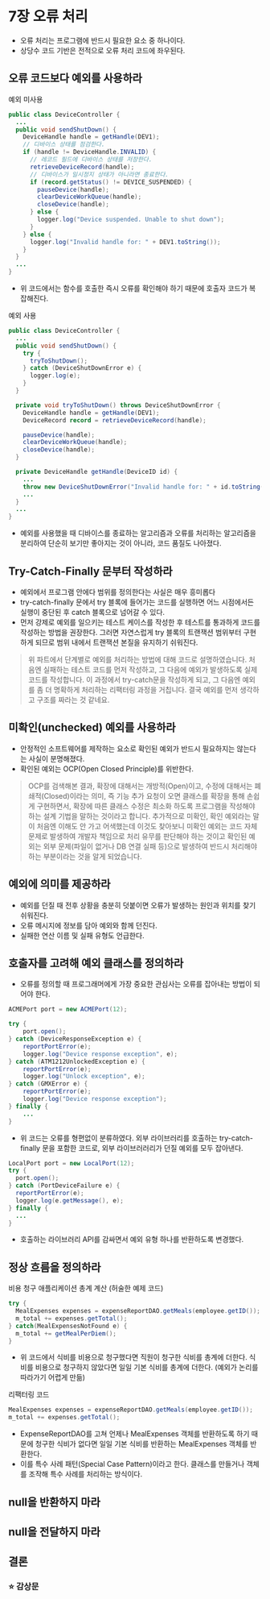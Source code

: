 # 7장 오류 처리

- 오류 처리는 프로그램에 반드시 필요한 요소 중 하나이다.
- 상당수 코드 기반은 전적으로 오류 처리 코드에 좌우된다.

## 오류 코드보다 예외를 사용하라

예외 미사용

```java
public class DeviceController {
  ...
  public void sendShutDown() {
    DeviceHandle handle = getHandle(DEV1);
    // 디바이스 상태를 점검한다.
    if (handle != DeviceHandle.INVALID) {
      // 레코드 필드에 디바이스 상태를 저장한다.
      retrieveDeviceRecord(handle);
      // 디바이스가 일시정지 상태가 아니라면 종료한다.
      if (record.getStatus() != DEVICE_SUSPENDED) {
        pauseDevice(handle);
        clearDeviceWorkQueue(handle);
        closeDevice(handle);
      } else {
        logger.log("Device suspended. Unable to shut down");
      }
    } else {
      logger.log("Invalid handle for: " + DEV1.toString());
    }
  }
  ...
}
```

- 위 코드에서는 함수를 호출한 즉시 오류를 확인해야 하기 때문에 호출자 코드가 복잡해진다.

예외 사용

```java
public class DeviceController {
  ...
  public void sendShutDown() {
    try {
      tryToShutDown();
    } catch (DeviceShutDownError e) {
      logger.log(e);
    }
  }

  private void tryToShutDown() throws DeviceShutDownError {
    DeviceHandle handle = getHandle(DEV1);
    DeviceRecord record = retrieveDeviceRecord(handle);

    pauseDevice(handle);
    clearDeviceWorkQueue(handle);
    closeDevice(handle);
  }

  private DeviceHandle getHandle(DeviceID id) {
    ...
    throw new DeviceShutDownError("Invalid handle for: " + id.toString());
    ...
  }
  ...
}
```

- 예외를 사용했을 때 디바이스를 종료하는 알고리즘과 오류를 처리하는 알고리즘을 분리하여 단순히 보기만 좋아지는 것이 아니라, 코드 품질도 나아졌다.

## Try-Catch-Finally 문부터 작성하라

- 예외에서 프로그램 안에다 범위를 정의한다는 사실은 매우 흥미롭다
- try-catch-finally 문에서 try 블록에 들어가는 코드를 실행하면 어느 시점에서든 실행이 중단된 후 catch 블록으로 넘어갈 수 있다.
- 먼저 강제로 예외를 일으키는 테스트 케이스를 작성한 후 테스트를 통과하게 코드를 작성하는 방법을 권장한다. 그러면 자연스럽게 try 블록의 트랜잭션 범위부터 구현하게 되므로 범위 내에서 트랜잭션 본질을 유지하기 쉬워진다.

> 위 파트에서 단계별로 예외를 처리하는 방법에 대해 코드로 설명하였습니다. 처음엔 실패하는 테스트 코드를 먼저 작성하고, 그 다음에 예외가 발생하도록 실제 코드를 작성합니다. 이 과정에서 try-catch문을 작성하게 되고, 그 다음엔 예외를 좀 더 명확하게 처리하는 리팩터링 과정을 거칩니다. 결국 예외를 먼저 생각하고 구조를 짜라는 것 같네요.

## 미확인(unchecked) 예외를 사용하라

- 안정적인 소프트웨어를 제작하는 요소로 확인된 예외가 반드시 필요하지는 않는다는 사실이 분명해졌다.
- 확인된 예외는 OCP(Open Closed Principle)를 위반한다.

> OCP를 검색해본 결과, 확장에 대해서는 개방적(Open)이고, 수정에 대해서는 폐쇄적(Closed)이라는 의미, 즉 기능 추가 요청이 오면 클래스를 확장을 통해 손쉽게 구현하면서, 확장에 따른 클래스 수정은 최소화 하도록 프로그램을 작성해야 하는 설계 기법을 말하는 것이라고 합니다.
> 추가적으로 미확인, 확인 예외라는 말이 처음엔 이해도 안 가고 어색했는데 이것도 찾아보니 미확인 예외는 코드 자체 문제로 발생하여 개발자 책임으로 처리 유무를 판단해야 하는 것이고 확인된 예외는 외부 문제(파일이 없거나 DB 연결 실패 등)으로 발생하여 반드시 처리해야 하는 부분이라는 것을 알게 되었습니다.

## 예외에 의미를 제공하라

- 예외를 던질 때 전후 상황을 충분히 덧붙이면 오류가 발생하는 원인과 위치를 찾기 쉬워진다.
- 오류 메시지에 정보를 담아 예외와 함께 던진다.
- 실패한 연산 이름 및 실패 유형도 언급한다.

## 호출자를 고려해 예외 클래스를 정의하라

- 오류를 정의할 때 프로그래머에게 가장 중요한 관심사는 오류를 잡아내는 방법이 되어야 한다.

```java
ACMEPort port = new ACMEPort(12);

try {
    port.open();
} catch (DeviceResponseException e) {
    reportPortError(e);
    logger.log("Device response exception", e);
} catch (ATM1212UnlockedException e) {
    reportPortError(e);
    logger.log("Unlock exception", e);
} catch (GMXError e) {
    reportPortError(e);
    logger.log("Device response exception");
} finally {
    ...
}
```

- 위 코드는 오류를 형편없이 분류하였다. 외부 라이브러리를 호출하는 try-catch-finally 문을 포함한 코드로, 외부 라이브러러리가 던질 예외를 모두 잡아낸다.

```java
LocalPort port = new LocalPort(12);
try {
  port.open();
} catch (PortDeviceFailure e) {
  reportPortError(e);
  logger.log(e.getMessage(), e);
} finally {
  ...
}
```

- 호출하는 라이브러리 API를 감싸면서 예외 유형 하나를 반환하도록 변경했다.

## 정상 흐름을 정의하라

비용 청구 애플리케이션 총계 계산 (허술한 예제 코드)

```java
try {
  MealExpenses expenses = expenseReportDAO.getMeals(employee.getID());
  m_total += expenses.getTotal();
} catch(MealExpensesNotFound e) {
  m_total += getMealPerDiem();
}
```

- 위 코드에서 식비를 비용으로 청구했다면 직원이 청구한 식비를 총계에 더한다. 식비를 비용으로 청구하지 않았다면 일일 기본 식비를 총계에 더한다. (예외가 논리를 따라가기 어렵게 만듦)

리팩터링 코드

```java
MealExpenses expenses = expenseReportDAO.getMeals(employee.getID());
m_total += expenses.getTotal();
```

- ExpenseReportDAO를 고쳐 언제나 MealExpenses 객체를 반환하도록 하기 때문에 청구한 식비가 없다면 일일 기본 식비를 반환하는 MealExpenses 객체를 반환한다.
- 이를 특수 사례 패턴(Special Case Pattern)이라고 한다. 클래스를 만들거나 객체를 조작해 특수 사례를 처리하는 방식이다.

## null을 반환하지 마라

## null을 전달하지 마라

## 결론

### ⭐ 감상문

